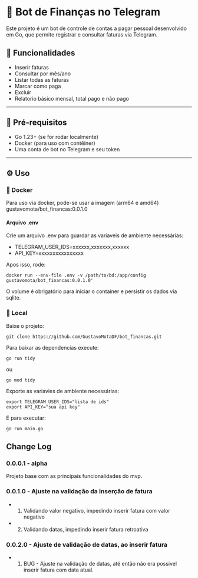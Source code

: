 # 🤖 Bot de Finanças no Telegram

Este projeto é um bot de controle de contas a pagar pessoal desenvolvido em Go, que permite registrar e consultar faturas via Telegram.

## 🚀 Funcionalidades

- Inserir faturas
- Consultar por mês/ano
- Listar todas as faturas
- Marcar como paga
- Excluir
- Relatorio básico mensal, total pago e não pago

---

## 🧾 Pré-requisitos

- Go 1.23+ (se for rodar localmente)
- Docker (para uso com contêiner)
- Uma conta de bot no Telegram e seu token

---

## ⚙️ Uso

### 📄 Docker

Para uso via docker, pode-se usar a imagem (arm64 e amd64) gustavomota/bot_financas:0.0.1.0

#### Arquivo .env
Crie um arquivo .env para guardar as variaveis de ambiente necessárias:
- TELEGRAM_USER_IDS=xxxxxx,xxxxxxx,xxxxxx
- API_KEY=xxxxxxxxxxxxxxxx

Apos isso, rode:
``` 
docker run --env-file .env -v /path/to/bd:/app/config gustavomota/bot_financas:0.0.1.0' 
```
O volume é obrigatório para iniciar o container e persistir os dados via sqlite.

### 📄 Local
Baixe o projeto:
```
git clone https://github.com/GustavoMotaDF/bot_financas.git
```

Para baixar as dependencias execute: 
``` 
go run tidy 
```
ou
```
go mod tidy
```
Exporte as variavies de ambiente necessárias:
``` 
export TELEGRAM_USER_IDS="lista de ids" 
export API_KEY="sua api key" 
```
E para executar:

```
go run main.go
```

## Change Log
### 0.0.0.1 - alpha
Projeto base com as principais funcionalidades do mvp.
### 0.0.1.0 - Ajuste na validação da inserção de fatura
- 1) Validando valor negativo, impedindo inserir fatura com valor negativo
- 2) Validando datas, impedindo inserir fatura retroativa
### 0.0.2.0 - Ajuste de validação de datas, ao inserir fatura
- 1) BUG - Ajuste na validação de datas, até então não era possivel inserir fatura com data atual.